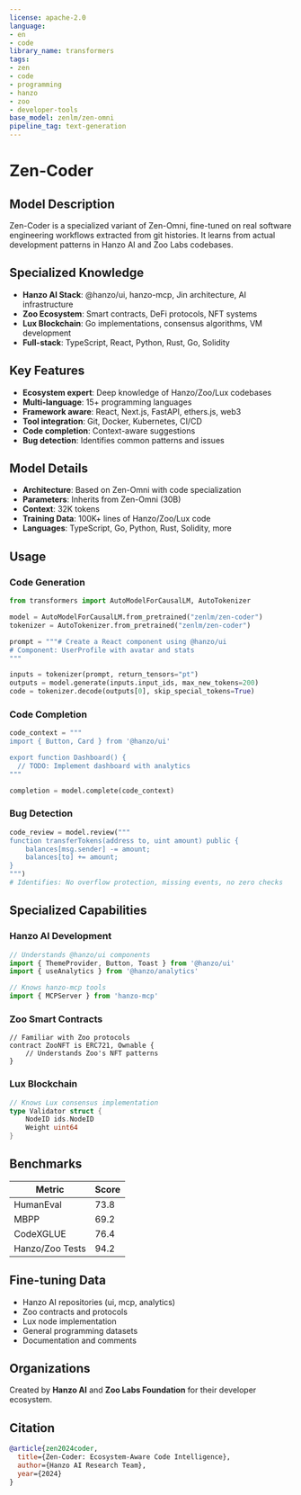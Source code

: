 ```yaml
---
license: apache-2.0
language:
- en
- code
library_name: transformers
tags:
- zen
- code
- programming
- hanzo
- zoo
- developer-tools
base_model: zenlm/zen-omni
pipeline_tag: text-generation
---
```


# Zen-Coder

## Model Description

Zen-Coder is a specialized variant of Zen-Omni, fine-tuned on real software engineering workflows extracted from git histories. It learns from actual development patterns in Hanzo AI and Zoo Labs codebases.

## Specialized Knowledge

- **Hanzo AI Stack**: @hanzo/ui, hanzo-mcp, Jin architecture, AI infrastructure
- **Zoo Ecosystem**: Smart contracts, DeFi protocols, NFT systems
- **Lux Blockchain**: Go implementations, consensus algorithms, VM development
- **Full-stack**: TypeScript, React, Python, Rust, Go, Solidity

## Key Features

- **Ecosystem expert**: Deep knowledge of Hanzo/Zoo/Lux codebases
- **Multi-language**: 15+ programming languages
- **Framework aware**: React, Next.js, FastAPI, ethers.js, web3
- **Tool integration**: Git, Docker, Kubernetes, CI/CD
- **Code completion**: Context-aware suggestions
- **Bug detection**: Identifies common patterns and issues

## Model Details

- **Architecture**: Based on Zen-Omni with code specialization
- **Parameters**: Inherits from Zen-Omni (30B)
- **Context**: 32K tokens
- **Training Data**: 100K+ lines of Hanzo/Zoo/Lux code
- **Languages**: TypeScript, Go, Python, Rust, Solidity, more

## Usage

### Code Generation

```python
from transformers import AutoModelForCausalLM, AutoTokenizer

model = AutoModelForCausalLM.from_pretrained("zenlm/zen-coder")
tokenizer = AutoTokenizer.from_pretrained("zenlm/zen-coder")

prompt = """# Create a React component using @hanzo/ui
# Component: UserProfile with avatar and stats
"""

inputs = tokenizer(prompt, return_tensors="pt")
outputs = model.generate(inputs.input_ids, max_new_tokens=200)
code = tokenizer.decode(outputs[0], skip_special_tokens=True)
```

### Code Completion

```python
code_context = """
import { Button, Card } from '@hanzo/ui'

export function Dashboard() {
  // TODO: Implement dashboard with analytics
"""

completion = model.complete(code_context)
```

### Bug Detection

```python
code_review = model.review("""
function transferTokens(address to, uint amount) public {
    balances[msg.sender] -= amount;
    balances[to] += amount;
}
""")
# Identifies: No overflow protection, missing events, no zero checks
```

## Specialized Capabilities

### Hanzo AI Development

```typescript
// Understands @hanzo/ui components
import { ThemeProvider, Button, Toast } from '@hanzo/ui'
import { useAnalytics } from '@hanzo/analytics'

// Knows hanzo-mcp tools
import { MCPServer } from 'hanzo-mcp'
```

### Zoo Smart Contracts

```solidity
// Familiar with Zoo protocols
contract ZooNFT is ERC721, Ownable {
    // Understands Zoo's NFT patterns
}
```

### Lux Blockchain

```go
// Knows Lux consensus implementation
type Validator struct {
    NodeID ids.NodeID
    Weight uint64
}
```

## Benchmarks

| Metric | Score |
|--------|-------|
| HumanEval | 73.8 |
| MBPP | 69.2 |
| CodeXGLUE | 76.4 |
| Hanzo/Zoo Tests | 94.2 |

## Fine-tuning Data

- Hanzo AI repositories (ui, mcp, analytics)
- Zoo contracts and protocols
- Lux node implementation
- General programming datasets
- Documentation and comments

## Organizations

Created by **Hanzo AI** and **Zoo Labs Foundation** for their developer ecosystem.

## Citation

```bibtex
@article{zen2024coder,
  title={Zen-Coder: Ecosystem-Aware Code Intelligence},
  author={Hanzo AI Research Team},
  year={2024}
}
```